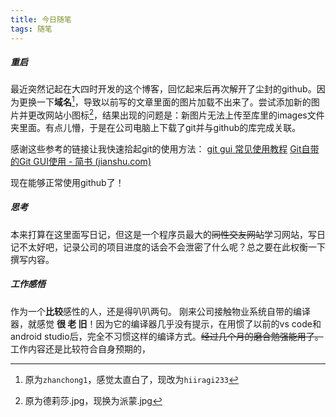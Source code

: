 ```yaml
---
title: 今日随笔
tags: 随笔
---
```


##### 重启

最近突然记起在大四时开发的这个博客，回忆起来后再次解开了尘封的github。因为更换一下**域名**[^1]，导致以前写的文章里面的图片加载不出来了。尝试添加新的图片并更改网站小图标[^2]，结果出现的问题是：新图片无法上传至库里的images文件夹里面。有点儿懵，于是在公司电脑上下载了git并与github的库完成关联。

感谢这些参考的链接让我快速拾起git的使用方法：
[git gui 常见使用教程](https://blog.csdn.net/dailingnan0827/article/details/80538400)
[Git自带的Git GUI使用 - 简书 (jianshu.com)](https://www.jianshu.com/p/4f2d5f58c86c)

现在能够正常使用github了！

##### 思考

本来打算在这里面写日记，但这是一个程序员最大的~~同性交友网站~~学习网站，写日记不太好吧，记录公司的项目进度的话会不会泄密了什么呢？总之要在此权衡一下撰写内容。

##### 工作感悟

作为一个**比较**感性的人，还是得叭叭两句。
刚来公司接触物业系统自带的编译器，就感觉 **很 老 旧**！因为它的编译器几乎没有提示，在用惯了以前的vs code和android studio后，完全不习惯这样的编译方式。~~经过几个月的磨合勉强能用了。~~工作内容还是比较符合自身预期的，

[^1]: 原为`zhanchong1`，感觉太直白了，现改为`hiiragi233`
[^2]:  原为德莉莎.jpg，现换为派蒙.jpg

